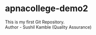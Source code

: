 # apnacollege-demo2
This is my first Git Repository.
<br>
Author - Sushil Kamble (Quality Assurance)
